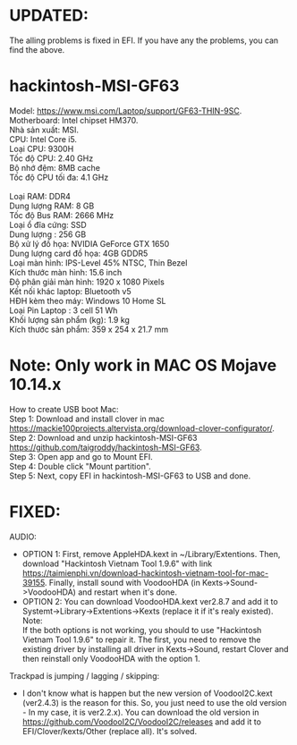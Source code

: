 # UPDATED:
The alling problems is fixed in EFI. If you have any the problems, you can find the above.

# hackintosh-MSI-GF63 

Model: https://www.msi.com/Laptop/support/GF63-THIN-9SC.  <br>
Motherboard: Intel chipset HM370. <br>
Nhà sản xuất:	MSI. <br>
CPU:	Intel Core i5. <br>
Loại CPU:	9300H  <br>
Tốc độ CPU:	2.40 GHz  <br>
Bộ nhớ đệm:	8MB cache  <br>
Tốc độ CPU tối đa:	4.1 GHz<br>  
Loại RAM:	DDR4 <br>
Dung lượng RAM:	8 GB  <br>
Tốc độ Bus RAM:	2666 MHz<br>
Loại ổ đĩa cứng:	SSD<br>
Dung lượng :	256 GB<br>
Bộ xử lý đồ họa:	NVIDIA GeForce GTX 1650<br>
Dung lượng card đồ họa:	4GB GDDR5<br>
Loại màn hình:	IPS-Level 45% NTSC, Thin Bezel<br>
Kích thước màn hình:	15.6 inch<br>
Độ phân giải màn hình:	1920 x 1080 Pixels<br>
Kết nối khác laptop:	Bluetooth v5<br>
HĐH kèm theo máy:	Windows 10 Home SL<br>
Loại Pin Laptop :	3 cell 51 Wh<br>
Khối lượng sản phẩm (kg):	1.9 kg<br>
Kích thước sản phẩm:	359 x 254 x 21.7 mm <br>
  
# Note: Only work in MAC OS Mojave 10.14.x 
  
How to create USB boot Mac:  
Step 1: Download and install clover in mac https://mackie100projects.altervista.org/download-clover-configurator/. <br>
Step 2: Download and unzip hackintosh-MSI-GF63 https://github.com/taigroddy/hackintosh-MSI-GF63. <br>
Step 3: Open app and go to Mount EFI. <br>
Step 4: Double click "Mount partition". <br>
Step 5: Next, copy EFI in hackintosh-MSI-GF63 to USB and done. <br>

# FIXED: 
AUDIO: <br>
- OPTION 1: First, remove AppleHDA.kext in ~/Library/Extentions. Then, download "Hackintosh Vietnam Tool 1.9.6" with link https://taimienphi.vn/download-hackintosh-vietnam-tool-for-mac-39155. Finally, install sound with VoodooHDA (in Kexts->Sound->VoodooHDA) and restart when it's done.   
- OPTION 2: You can download VoodooHDA.kext ver2.8.7 and add it to Systemt->Library->Extentions->Kexts (replace it if it's realy existed). 
Note: <br>
If the both options is not working, you should to use "Hackintosh Vietnam Tool 1.9.6" to repair it. The first, you need to remove the existing driver by installing all driver in Kexts->Sound, restart Clover and then reinstall only VoodooHDA with the option 1.<br>

Trackpad is jumping / lagging / skipping:  
- I don't know what is happen but the new version of VoodooI2C.kext (ver2.4.3) is the reason for this. So, you just need to use the old version - In my case, it is ver2.2.x). You can download the old version in https://github.com/VoodooI2C/VoodooI2C/releases and add it to EFI/Clover/kexts/Other (replace all). It's solved.  
